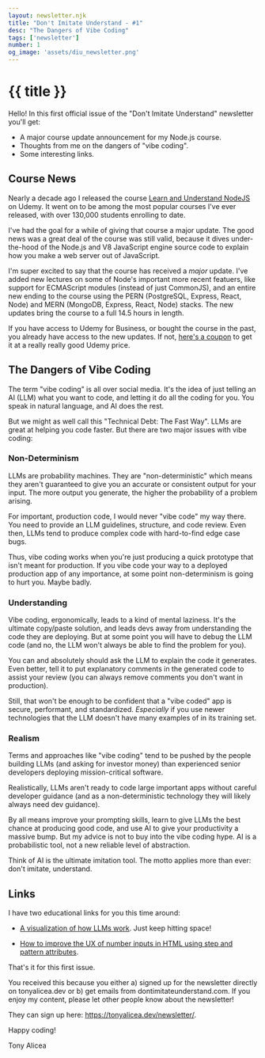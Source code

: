 ```yaml
---
layout: newsletter.njk
title: "Don't Imitate Understand - #1"
desc: "The Dangers of Vibe Coding"
tags: ['newsletter']
number: 1
og_image: 'assets/diu_newsletter.png'
---
```

# {{ title }}

Hello! In this first official issue of the "Don't Imitate Understand" newsletter you'll get:

- A major course update announcement for my Node.js course.
- Thoughts from me on the dangers of "vibe coding".
- Some interesting links.

## Course News
Nearly a decade ago I released the course <a href="https://www.udemy.com/course/understand-nodejs/?couponCode=F79F6A4FE72166636880">Learn and Understand NodeJS</a> on Udemy. It went on to be among the most popular courses I've ever released, with over 130,000 students enrolling to date.

I've had the goal for a while of giving that course a major update. The good news was a great deal of the course was still valid, because it dives under-the-hood of the Node.js and V8 JavaScript engine source code to explain how you make a web server out of JavaScript.

I'm super excited to say that the course has received a *major* update. I've added new lectures on some of Node's important more recent featuers, like support for ECMAScript modules (instead of just CommonJS), and an entire new ending to the course using the PERN (PostgreSQL, Express, React, Node) and MERN (MongoDB, Express, React, Node) stacks. The new updates bring the course to a full 14.5 hours in length.

If you have access to Udemy for Business, or bought the course in the past, you already have access to the new updates. If not, <a href="https://www.udemy.com/course/understand-nodejs/?couponCode=F79F6A4FE72166636880">here's a coupon</a> to get it at a really really good Udemy price.

## The Dangers of Vibe Coding
The term "vibe coding" is all over social media. It's the idea of just telling an AI (LLM) what you want to code, and letting it do all the coding for you. You speak in natural language, and AI does the rest.

But we might as well call this "Technical Debt: The Fast Way". LLMs are great at helping you code faster. But there are two major issues with vibe coding:

### Non-Determinism
LLMs are probability machines. They are "non-deterministic" which means they aren't guaranteed to give you an accurate or consistent output for your input. The more output you generate, the higher the probability of a problem arising.

For important, production code, I would never "vibe code" my way there. You need to provide an LLM guidelines, structure, and code review. Even then, LLMs tend to produce complex code with hard-to-find edge case bugs.

Thus, vibe coding works when you're just producing a quick prototype that isn't meant for production. If you vibe code your way to a deployed production app of any importance, at some point non-determinism is going to hurt you. Maybe badly.

### Understanding
Vibe coding, ergonomically, leads to a kind of mental laziness. It's the ultimate copy/paste solution, and leads devs away from understanding the code they are deploying. But at some point you will have to debug the LLM code (and no, the LLM won't always be able to find the problem for you).

You can and absolutely should ask the LLM to explain the code it generates. Even better, tell it to put explanatory comments in the generated code to assist your review (you can always remove comments you don't want in production).

Still, that won't be enough to be confident that a "vibe coded" app is secure, performant, and standardized. *Especially* if you use newer technologies that the LLM doesn't have many examples of in its training set.

### Realism
Terms and approaches like "vibe coding" tend to be pushed by the people building LLMs (and asking for investor money) than experienced senior developers deploying mission-critical software.

Realistically, LLMs aren't ready to code large important apps without careful developer guidance (and as a non-deterministic technology they will likely always need dev guidance).

By all means improve your prompting skills, learn to give LLMs the best chance at producing good code, and use AI to give your productivity a massive bump. But my advice is not to buy into the vibe coding hype. AI is a probabilistic  tool, not a new reliable level of abstraction.

Think of AI is the ultimate imitation tool. The motto applies more than ever: don't imitate, understand.

## Links
I have two educational links for you this time around:

- <a href="https://bbycroft.net/llm">A visualization of how LLMs work</a>. Just keep hitting space!

- <a href="https://piccalil.li/blog/using-the-step-and-pattern-attributes-to-make-number-inputs-more-useful/">How to improve the UX of number inputs in HTML using step and pattern attributes</a>.

That's it for this first issue. 

You received this because you either a) signed up for the newsletter directly on tonyalicea.dev or b) get emails from dontimitateunderstand.com. If you enjoy my content, please let other people know about the newsletter! 

They can sign up here: <a href="https://tonyalicea.dev/newsletter/">https://tonyalicea.dev/newsletter/</a>.

Happy coding!

Tony Alicea
